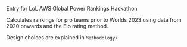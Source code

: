 Entry for LoL AWS Global Power Rankings Hackathon

Calculates rankings for pro teams prior to Worlds 2023 using data from 2020 onwards and the Elo rating method.

Design choices are explained in `Methodology/`
